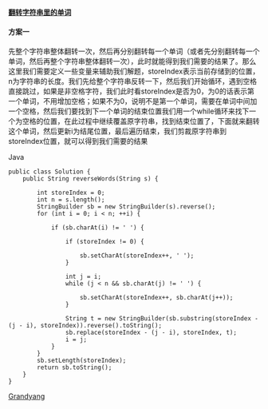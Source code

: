 #### [翻转字符串里的单词](https://leetcode-cn.com/problems/reverse-words-in-a-string/)


#### 方案一
先整个字符串整体翻转一次，然后再分别翻转每一个单词（或者先分别翻转每一个单词，然后再整个字符串整体翻转一次），此时就能得到我们需要的结果了。那么这里我们需要定义一些变量来辅助我们解题，storeIndex表示当前存储到的位置，n为字符串的长度。我们先给整个字符串反转一下，然后我们开始循环，遇到空格直接跳过，如果是非空格字符，我们此时看storeIndex是否为0，为0的话表示第一个单词，不用增加空格；如果不为0，说明不是第一个单词，需要在单词中间加一个空格，然后我们要找到下一个单词的结束位置我们用一个while循环来找下一个为空格的位置，在此过程中继续覆盖原字符串，找到结束位置了，下面就来翻转这个单词，然后更新i为结尾位置，最后遍历结束，我们剪裁原字符串到storeIndex位置，就可以得到我们需要的结果

Java 
```
public class Solution {
    public String reverseWords(String s) {
        
        int storeIndex = 0;
        int n = s.length();
        StringBuilder sb = new StringBuilder(s).reverse();
        for (int i = 0; i < n; ++i) {
            
            if (sb.charAt(i) != ' ') {
                
                if (storeIndex != 0) {

                    sb.setCharAt(storeIndex++, ' ');
                }

                int j = i;
                while (j < n && sb.charAt(j) != ' ') {

                    sb.setCharAt(storeIndex++, sb.charAt(j++));
                }

                String t = new StringBuilder(sb.substring(storeIndex - (j - i), storeIndex)).reverse().toString();
                sb.replace(storeIndex - (j - i), storeIndex, t);
                i = j;
            }
        }
        sb.setLength(storeIndex);
        return sb.toString();
    }
}
```
[Grandyang](http://www.cnblogs.com/grandyang/p/4606676.html)

